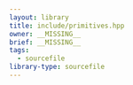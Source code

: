 ```yaml
---
layout: library
title: include/primitives.hpp
owner: __MISSING__
brief: __MISSING__
tags:
  - sourcefile
library-type: sourcefile
---
```


